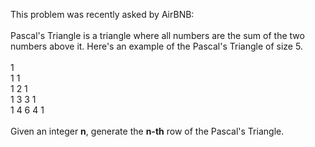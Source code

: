 This problem was recently asked by AirBNB:
<br><br>
Pascal's Triangle is a triangle where all numbers are the sum of the two numbers above it. Here's an example of the Pascal's Triangle of size 5.
<br>
<br>    1
<br>   1 1
<br>  1 2 1
<br> 1 3 3 1
<br>1 4 6 4 1
<br><br>Given an integer <b>n</b>, generate the <b>n-th</b> row of the Pascal's Triangle.
